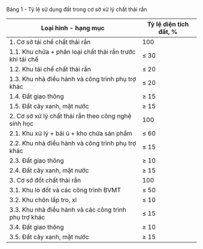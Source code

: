 Bảng 1 - Tỷ lệ sử dụng đất trong cơ sở xử lý chất thải rắn

| Loại hình - hạng mục                                      | Tỷ lệ diện tích đất, %   |
|-----------------------------------------------------------|--------------------------|
| 1. Cơ sở tái chế chất thải rắn                            | 100                      |
| 1.1. Khu chứa + phân loại chất thải rắn trước khi tái chế | ≤ 30                     |
| 1.2. Khu tái chế chất thải rắn                            | ≤ 20                     |
| 1.3. Khu nhà điều hành và công trình phụ trợ khác         | ≤ 20                     |
| 1.4. Đất giao thông                                       | ≥ 15                     |
| 1.5. Đất cây xanh, mặt nước                               | ≥ 15                     |
| 2. Cơ sở xử lý chất thải rắn theo công nghệ sinh học      | 100                      |
| 2.1. Khu xử lý + bãi ủ + kho chứa sản phẩm                | ≤ 60                     |
| 2.2. Khu nhà điều hành và công trình phụ trợ khác         | ≤ 15                     |
| 2.3. Đất giao thông                                       | ≥ 10                     |
| 2.4. Đất cây xanh, mặt nước                               | ≥ 15                     |
| 3. Cơ sở đốt chất thải rắn                                | 100                      |
| 3.1. Khu lò đốt và các công trình BVMT                    | ≤ 50                     |
| 3.2. Khu chôn lấp tro, xỉ                                 | ≤ 10                     |
| 3.3. Khu nhà điều hành và các công trình phụ trợ khác     | ≤ 15                     |
| 3.4. Đất giao thông                                       | ≥ 10                     |
| 3.5. Đất cây xanh, mặt nước                               | ≥ 15                     |